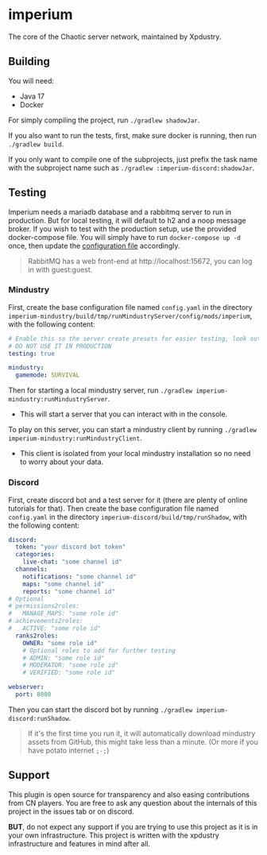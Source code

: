 # imperium

The core of the Chaotic server network, maintained by Xpdustry.

## Building

You will need:
- Java 17
- Docker

For simply compiling the project, run `./gradlew shadowJar`.

If you also want to run the tests, first, make sure docker is running, then run `./gradlew build`.

If you only want to compile one of the subprojects,
just prefix the task name with the subproject name such as `./gradlew :imperium-discord:shadowJar`.

## Testing

Imperium needs a mariadb database and a rabbitmq server to run in production.
But for local testing, it will default to h2 and a noop message broker.
If you wish to test with the production setup, use the provided docker-compose file.
You will simply have to run `docker-compose up -d` once, then update the [configuration file](imperium-common/src/main/kotlin/com/xpdustry/imperium/common/config/ImperiumConfig.kt) accordingly.

> RabbitMQ has a web front-end at http://localhost:15672, you can log in with guest:guest.

### Mindustry

First, create the base configuration file named `config.yaml` in the directory `imperium-mindustry/build/tmp/runMindustryServer/config/mods/imperium`,
with the following content:
```yaml
# Enable this so the server create presets for easier testing, look out for warnings in the console
# DO NOT USE IT IN PRODUCTION
testing: true

mindustry:
  gamemode: SURVIVAL
```

Then for starting a local mindustry server, run `./gradlew imperium-mindustry:runMindustryServer`.
- This will start a server that you can interact with in the console.

To play on this server, you can start a mindustry client by running `./gradlew imperium-mindustry:runMindustryClient`.
- This client is isolated from your local mindustry installation so no need to worry about your data.

### Discord

First, create discord bot and a test server for it (there are plenty of online tutorials for that).
Then create the base configuration file named `config.yaml` in the directory `imperium-discord/build/tmp/runShadow`,
with the following content:
```yaml
discord:
  token: "your discord bot token"
  categories:
    live-chat: "some channel id"
  channels:
    notifications: "some channel id"
    maps: "some channel id"
    reports: "some channel id"
# Optional
# permissions2roles:
#   MANAGE_MAPS: "some role id"
# achievements2roles:
#   ACTIVE: "some role id"
  ranks2roles:
    OWNER: "some role id"
    # Optional roles to add for further testing
    # ADMIN: "some role id"
    # MODERATOR: "some role id"
    # VERIFIED: "some role id"

webserver:
  port: 8080
```

Then you can start the discord bot by running `./gradlew imperium-discord:runShadow`.

> If it's the first time you run it, it will automatically download mindustry assets from GitHub,
> this might take less than a minute. (Or more if you have potato internet `;-;`)

## Support

This plugin is open source for transparency and also easing contributions from CN players.
You are free to ask any question about the internals of this project in the issues tab or on discord.

**BUT**, do not expect any support if you are trying to use this project as it is in your own infrastructure.
This project is written with the xpdustry infrastructure and features in mind after all.
